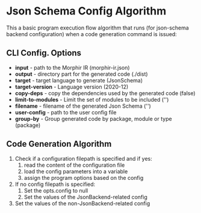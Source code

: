 # Json Schema Config Algorithm
This a basic program execution flow algorithm that runs (for json-schema backend configuration) when a code
generation command is issued:


## CLI Config. Options
* **input** - path to the Morphir IR (morphir-ir.json)
* **output** - directory part for the generated code (./dist)
* **target** - target language to generate (JsonSchema)
* **target-version** - Language version (2020-12)
* **copy-deps** - copy the dependencies used by the generated code (false)
* **limit-to-modules** - Limit the set of modules to be included ('')
* **filename** - filename of the generated Json Schema ('')
* **user-config** - path to the user config file
* **group-by** - Group generated code by package, module or type (package)


## Code Generation Algorithm
1. Check if a configuration filepath is specified and if yes:
   1. read the content of the configuration file
   2. load the config parameters into a variable
   3. assign the program options based on the config
2. If no config filepath is specified:
   1. Set the opts.config to null
   2. Set the values of the JsonBackend-related config
3. Set the values of the non-JsonBackend-related config

